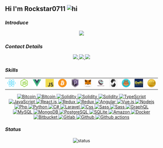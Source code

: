 ## Hi I'm Rockstar0711 <img src="https://user-images.githubusercontent.com/1303154/88677602-1635ba80-d120-11ea-84d8-d263ba5fc3c0.gif" width="28px" alt="hi">

### **_Introduce_**
<p align="center">
  <a href="https://github.com/rockstar0711"><img src="https://readme-typing-svg.herokuapp.com?color=%237FFF3C&center=true&width=500&lines=%F0%9F%8E%89Welcome+to+my+creative+world!;%F0%9F%A5%87Highly+skilled+professional+developer;+with+8+years+of+experience;%F0%9F%A5%87Solid+leadership+skills;%F0%9F%A5%87Unrivaled+development+skills"></a>
</p>

### **_Contact Details_**
<p align='center'>
<a href="https://t.me/rockstar940711">
  <img src="https://img.shields.io/badge/telegram-%230077B5.svg?&style=for-the-badge&logo=telegram&logoColor=white" />
</a>
<a href="https://discord.gg/VmAPQJQU">
  <img src="https://img.shields.io/badge/discord-%230077B5.svg?&style=for-the-badge&logo=discord&logoColor=white" />
</a>
<a href="mailto:geostar0321@gmail.com">
  <img src="https://img.shields.io/badge/email me-%231DA1F3.svg?&style=for-the-badge&logo=gmail&logoColor=white" />
</a>
</p>

### **_Skills_**
<table>
  <tr>
      <td><img src="https://github.com/rockstar0711/Profile/blob/master/icon_react.png?raw=true" width="200"></td>
      <td><img src="https://github.com/rockstar0711/Profile/blob/master/icon_node.png?raw=true" width="200"></td>
      <td><img src="https://github.com/rockstar0711/Profile/blob/master/icon_vue.png?raw=true" width="200"></td>
      <td><img src="https://github.com/rockstar0711/Profile/blob/master/icon_js.png?raw=true" width="200"></td>
      <td><img src="https://github.com/rockstar0711/Profile/blob/master/icon_bitcoin.png?raw=true" width="200"></td>
      <td><img src="https://github.com/rockstar0711/Profile/blob/master/icon_pivx.png?raw=true" width="200"></td>
      <td><img src="https://github.com/rockstar0711/Profile/blob/master/icon_metamask.png?raw=true" width="200"></td>
      <td><img src="https://github.com/rockstar0711/Profile/blob/master/icon_truffle.png?raw=true" width="200"></td>
      <td><img src="https://github.com/rockstar0711/Profile/blob/master/icon_solidity.png?raw=true" width="200"></td>
      <td><img src="https://github.com/rockstar0711/Profile/blob/master/icon_pancake.png?raw=true" width="200"></td>
      <td><img src="https://github.com/rockstar0711/Profile/blob/master/icon_defi.png?raw=true" width="200"></td>
      <td><img src="https://github.com/rockstar0711/Profile/blob/master/icon_nft.png?raw=true" width="200"></td>
  </tr>  
</table>
<p align="center">
    <a href="https://github.com/rockstar0711">
      <img alt="Bitcoin" src="https://img.shields.io/badge/Bitcoin-ab790d?style=plastic&logo=bitcoin&logoColor=white" />
    </a>
    <a href="https://github.com/rockstar0711">
      <img alt="Bitcoin" src="https://img.shields.io/badge/Ethereum-442288?style=plastic&logo=ethereum&logoColor=white" />
    </a>
    <a href="https://github.com/rockstar0711">
      <img alt="Solidity" src="https://img.shields.io/badge/Solidity-blue?style=plastic&logo=solidity&logoColor=white" />
    </a>
    <a href="https://github.com/rockstar0711">
      <img alt="Solidity" src="https://img.shields.io/badge/Rust-443330?style=plastic&logo=rust&logoColor=white" />
    </a>
    <a href="https://github.com/rockstar0711">
      <img alt="Solidity" src="https://img.shields.io/badge/Web3.js-11aa33?style=plastic&logo=web3.js&logoColor=white" />
    </a>
    <a href="https://github.com/rockstar0711">
      <img alt="TypeScript" src="https://img.shields.io/badge/-TypeScript-007ACC?style=plastic&logo=typescript&logoColor=white" />
    </a>
    <a href="https://github.com/rockstar0711">
      <img alt="JavaScript" src="https://img.shields.io/badge/JavaScript-11bb44?style=plastic&logo=javascript&logoColor=white" />
    </a>
    <a href="https://github.com/rockstar0711">
      <img alt="React.js" src="https://img.shields.io/badge/-ReactJS-blue?style=plastic&logo=react&logoColor=white" />
    </a>
    <a href="https://github.com/rockstar0711">
      <img alt="Redux" src="https://img.shields.io/badge/-Redux-764ABC?style=plastic&logo=redux&logoColor=white" />
    </a>
    <a href="https://github.com/rockstar0711">
      <img alt="Redux" src="https://img.shields.io/badge/-express-inactive?style=plastic&logo=express&logoColor=white" />
    </a>
     <a href="https://github.com/rockstar0711">
      <img alt="Angular" src="https://img.shields.io/badge/-Angular-DD0031?style=plastic&logo=angular&logoColor=white" />
    </a>
    <a href="https://github.com/rockstar0711">
      <img alt="Vue.js" src="https://img.shields.io/badge/Vue.js-35495E?style=plastic&logo=vue.js&logoColor=4FC08D" />
    </a>
    <a href="https://github.com/rockstar0711">
      <img alt="Nodejs" src="https://img.shields.io/badge/-Nodejs-43853d?style=plastic&logo=Node.js&logoColor=white" />
    </a>
    <a href="https://github.com/rockstar0711">
      <img alt="Php" src="https://img.shields.io/badge/PHP-777BB4?style=plastic&logo=php&logoColor=white" />
    </a>
    <a href="https://github.com/rockstar0711">
      <img alt="Python" src="https://img.shields.io/badge/Python-14354C?style=plastic&logo=python&logoColor=white" />
    </a>
    <a href="https://github.com/rockstar0711">
      <img alt="C#" src="https://img.shields.io/badge/C%23-23DAFB?style=plastic&logo=c-sharp&logoColor=white" />
    </a>
    <a href="https://github.com/rockstar0711">
      <img alt="Laravel" src="https://img.shields.io/badge/Laravel-FF2D20?style=plastic&logo=laravel&logoColor=white" />
    </a>
   <a href="https://github.com/rockstar0711">
      <img alt="Css" src="https://img.shields.io/badge/CSS-239120?&style=plastic&logo=css3&logoColor=white" />
    </a>
    <a href="https://github.com/rockstar0711">
      <img alt="Sass" src="https://img.shields.io/badge/Sass-CC6699?style=plastic&logo=sass&logoColor=white" />
    </a>
     <a href="https://github.com/rockstar0711">
      <img alt="Sass" src="https://img.shields.io/badge/Tailwind CSS-yellow?style=plastic&logo=tailwind CSS&logoColor=white" />
    </a>
    <a href="https://github.com/rockstar0711">  
      <img alt="GraphQL" src="https://img.shields.io/badge/GraphQL-E10098?style=plastic&logo=graphql&logoColor=white" />
    </a>
    <a href="https://github.com/rockstar0711">
      <img alt="MySQL" src="https://img.shields.io/badge/MySQL-0f69a9?style=plastic&logo=mysql&logoColor=white" />
    </a>
    <a href="https://github.com/rockstar0711">
      <img alt="MongoDB" src="https://img.shields.io/badge/MongoDB-13aa52?style=plastic&logo=mongodb&logoColor=white" />
    </a>
    <a href="https://github.com/rockstar0711">
      <img alt="PostgreSQL" src="https://img.shields.io/badge/PostgreSQL-316192?style=plastic&logo=postgresql&logoColor=white" />
    </a>
    <a href="https://github.com/rockstar0711">
      <img alt="SQLite" src="https://img.shields.io/badge/SQLite-07405E?style=plastic&logo=sqlite&logoColor=white" />
    </a>
      <a href="https://github.com/rockstar0711">  
      <img alt="Amazon" src="https://img.shields.io/badge/Amazon_AWS-232F3E?style=plastic&logo=amazon-aws&logoColor=white" />
    </a>
    <a href="https://github.com/rockstar0711">  
      <img alt="Docker" src="https://img.shields.io/badge/Docker-46a2f1?style=plastic&logo=docker&logoColor=white" />
    </a>
    <a href="https://github.com/rockstar0711">  
      <img alt="Bitbucket" src="https://img.shields.io/badge/Bitbucket-F05032?style=plastic&logo=bitbucket&logoColor=white" />
    </a>
    <a href="https://github.com/rockstar0711">  
      <img alt="Gitlab" src="https://img.shields.io/badge/GitLab-FCA121?style=plastic&logo=gitlab" />
    </a>
    <a href="https://github.com/rockstar0711">  
      <img alt="Github" src="https://img.shields.io/badge/GitHub-181717?style=plastic&logo=github" />
    </a>
    <a href="https://github.com/rockstar0711">  
      <img alt="Github actions" src="https://img.shields.io/badge/Github_Actions-2088FF?style=plastic&logo=github-actions&logoColor=white" />
    </a>
</p>
  
### **_Status_**

<p align="center">
    <img alt="status" src="https://github-readme-stats.vercel.app/api?username=rockstar0711&show_icons=true&&custom_title=Current%20Status&title_color=baf14f&text_color=76d285&icon_color=cff389&theme=dark&count_private=true" align="center" />
  </p>

<!-- - ΞΒΞΒΞΒΞΒΞΒΞΒΞΒΞΒΞΒΞΒΞΒΞΒΞΒΞΒΞΒΞΒΞΒΞΒΞΒΞΒΞΒΞΒΞΒΞΒΞΒΞΒΞΒΞΒΞΒΞΒΞΒΞΒ Hi, IΞΒΞΒΞΒΞΒΞΒΞΒΞΒΞΒ²ΞΒΞΒΞΒΞΒΞΒΞΒΞΒΞΒΞΒΞΒΞΒΞΒΞΒΞΒΞΒΞΒm @rockstar0711
- ΞΒΞΒΞΒΞΒΞΒΞΒΞΒΞΒΞΒΞΒΞΒΞΒΞΒΞΒΞΒΞΒΞΒΞΒΞΒΞΒΞΒΞΒΞΒΞΒΞΒΞΒΞΒΞΒΞΒΞΒΞΒΞΒ IΞΒΞΒΞΒΞΒΞΒΞΒΞΒΞΒ²ΞΒΞΒΞΒΞΒΞΒΞΒΞΒΞΒΞΒΞΒΞΒΞΒΞΒΞΒΞΒΞΒm interested in ...
- ΞΒΞΒΞΒΞΒΞΒΞΒΞΒΞΒΞΒΞΒΞΒΞΒΞΒΞΒΞΒΞΒΞΒΞΒΞΒΞΒΞΒΞΒΞΒΞΒΞΒΞΒΞΒΞΒΞΒΞΒΞΒΞΒ± IΞΒΞΒΞΒΞΒΞΒΞΒΞΒΞΒ²ΞΒΞΒΞΒΞΒΞΒΞΒΞΒΞΒΞΒΞΒΞΒΞΒΞΒΞΒΞΒΞΒm currently learning ...
- ΞΒΞΒΞΒΞΒΞΒΞΒΞΒΞΒΞΒΞΒΞΒΞΒΞΒΞΒΞΒΞΒΞΒΞΒΞΒΞΒΞΒΞΒΞΒΞΒΞΒΞΒΞΒΞΒΞΒΞΒΞΒΞΒΞΒΞΒΞΒΞΒΞΒΞΒΞΒΞΒΞΒΞΒΞΒΞΒΞΒΞΒΞΒΞΒΞΒΞΒΞΒΞΒΞΒΞΒΞΒΞΒ IΞΒΞΒΞΒΞΒΞΒΞΒΞΒΞΒ²ΞΒΞΒΞΒΞΒΞΒΞΒΞΒΞΒΞΒΞΒΞΒΞΒΞΒΞΒΞΒΞΒm looking to collaborate on ...
- ΞΒΞΒΞΒΞΒΞΒΞΒΞΒΞΒΞΒΞΒΞΒΞΒΞΒΞΒΞΒΞΒΞΒΞΒΞΒΞΒΞΒΞΒΞΒΞΒΞΒΞΒΞΒΞΒΞΒΞΒΞΒΞΒ« How to reach me ... -->

<!---
rockstar0711/rockstar0711 is a ΞΒΞΒΞΒΞΒΞΒΞΒΞΒΞΒ²ΞΒΞΒΞΒΞΒΞΒΞΒΞΒΞΒΞΒΞΒΞΒΞΒΞΒΞΒΞΒΞΒ¨ special ΞΒΞΒΞΒΞΒΞΒΞΒΞΒΞΒ²ΞΒΞΒΞΒΞΒΞΒΞΒΞΒΞΒΞΒΞΒΞΒΞΒΞΒΞΒΞΒΞΒ¨ repository because its `README.md` (this file) appears on your GitHub profile.
You can click the Preview link to take a look at your changes.
--->
